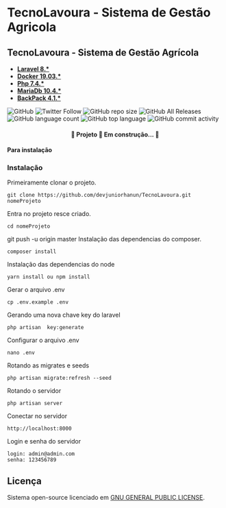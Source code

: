 # TecnoLavoura - Sistema de Gestão Agricola
## TecnoLavoura - Sistema de Gestão Agrícola

- **[Laravel 8.*](http://laravel.com)**
- **[Docker 19.03.*](http://docker.com)**
- **[Php 7.4.*](https://www.php.net/releases/7_4_0.php)**
- **[MariaDb 10.4.*](https://downloads.mariadb.org/)**
- **[BackPack 4.1.*](https://backpackforlaravel.com/)**


![GitHub](https://img.shields.io/github/license/devjuniorhanun/TecnoLavoura)
![Twitter Follow](https://img.shields.io/twitter/follow/HanunWinston?style=social)
![GitHub repo size](https://img.shields.io/github/repo-size/devjuniorhanun/TecnoLavoura)
![GitHub All Releases](https://img.shields.io/github/downloads/devjuniorhanun/TecnoLavoura/total)
![GitHub language count](https://img.shields.io/github/languages/count/devjuniorhanun/TecnoLavoura)
![GitHub top language](https://img.shields.io/github/languages/top/devjuniorhanun/TecnoLavoura)
![GitHub commit activity](https://img.shields.io/github/commit-activity/y/devjuniorhanun/TecnoLavoura)

<h4 align="center"> 
	🚧  Projeto 🚀 Em construção...  🚧
</h4>

#### Para instalação

### Instalação
Primeiramente clonar o projeto.
```
git clone https://github.com/devjuniorhanun/TecnoLavoura.git nomeProjeto
```
Entra no projeto resce criado.
```
cd nomeProjeto
```
git push -u origin master
Instalação das dependencias do composer.
```
composer install
```
Instalação das dependencias do node
```
yarn install ou npm install
```
Gerar o arquivo .env
```
cp .env.example .env
```
Gerando uma nova chave key do laravel
```
php artisan  key:generate
```
Configurar o arquivo .env
```
nano .env
```
Rotando as migrates e seeds
```
php artisan migrate:refresh --seed
```
Rotando o servidor
```
php artisan server
```
Conectar no servidor
```
http://localhost:8000
```
Login e senha do servidor
```
login: admin@admin.com
senha: 123456789
```

## Licença
Sistema open-source licenciado em [GNU GENERAL PUBLIC LICENSE](https://fsf.org/).
